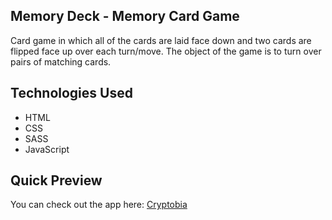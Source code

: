 ## Memory Deck - Memory Card Game
Card game in which all of the cards are laid face down and two cards are flipped face up over each turn/move. The object of the game is to turn over pairs of matching cards.

## Technologies Used
- HTML
- CSS
 - SASS
- JavaScript  

## Quick Preview
You can check out the app here:
<a href="https://cryptobia.netlify.app" target="_blank">Cryptobia</a>
